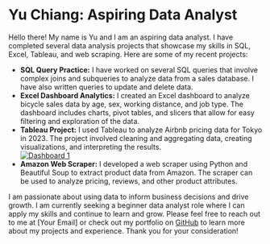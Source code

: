 <h1>Yu Chiang: Aspiring Data Analyst</h1>
<p>Hello there! My name is Yu and I am an aspiring data analyst. I have completed several data analysis projects that showcase my skills in SQL, Excel, Tableau, and web scraping. Here are some of my recent projects:</p>
<ul>
  <li><strong>SQL Query Practice:</strong> I have worked on several SQL queries that involve complex joins and subqueries to analyze data from a sales database. I have also written queries to update and delete data.</li>
  <li><strong>Excel Dashboard Analytics:</strong> I created an Excel dashboard to analyze bicycle sales data by age, sex, working distance, and job type. The dashboard includes charts, pivot tables, and slicers that allow for easy filtering and exploration of the data.</li>
  <li><strong>Tableau Project:</strong> I used Tableau to analyze Airbnb pricing data for Tokyo in 2023. The project involved cleaning and aggregating data, creating visualizations, and interpreting the results.<div class='tableauPlaceholder' id='viz1678687855700' style='position: relative'><noscript><a href='#'><img alt='Dashboard 1 ' src='https:&#47;&#47;public.tableau.com&#47;static&#47;images&#47;3R&#47;3RB6SPWXT&#47;1_rss.png' style='border: none' /></a></noscript><object class='tableauViz'  style='display:none;'><param name='host_url' value='https%3A%2F%2Fpublic.tableau.com%2F' /> <param name='embed_code_version' value='3' /> <param name='path' value='shared&#47;3RB6SPWXT' /> <param name='toolbar' value='yes' /><param name='static_image' value='https:&#47;&#47;public.tableau.com&#47;static&#47;images&#47;3R&#47;3RB6SPWXT&#47;1.png' /> <param name='animate_transition' value='yes' /><param name='display_static_image' value='yes' /><param name='display_spinner' value='yes' /><param name='display_overlay' value='yes' /><param name='display_count' value='yes' /><param name='language' value='en-US' /></object></div>                <script type='text/javascript'>                    var divElement = document.getElementById('viz1678687855700');                    var vizElement = divElement.getElementsByTagName('object')[0];                    if ( divElement.offsetWidth > 800 ) { vizElement.style.width='100%';vizElement.style.height=(divElement.offsetWidth*0.75)+'px';} else if ( divElement.offsetWidth > 500 ) { vizElement.style.width='100%';vizElement.style.height=(divElement.offsetWidth*0.75)+'px';} else { vizElement.style.width='100%';vizElement.style.height='1577px';}                     var scriptElement = document.createElement('script');                    scriptElement.src = 'https://public.tableau.com/javascripts/api/viz_v1.js';                    vizElement.parentNode.insertBefore(scriptElement, vizElement);                </script></li>
  <li><strong>Amazon Web Scraper:</strong> I developed a web scraper using Python and Beautiful Soup to extract product data from Amazon. The scraper can be used to analyze pricing, reviews, and other product attributes.</li>
</ul>
<p>I am passionate about using data to inform business decisions and drive growth. I am currently seeking a beginner data analyst role where I can apply my skills and continue to learn and grow. Please feel free to reach out to me at [Your Email] or check out my portfolio on <a href="[Your GitHub Link]">GitHub</a> to learn more about my projects and experience. Thank you for your consideration!</p>
